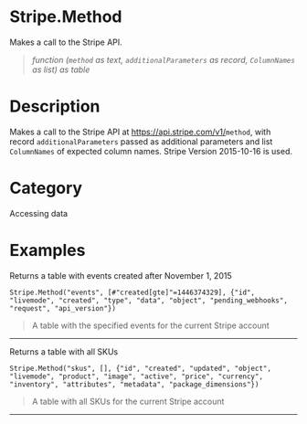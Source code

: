 # Stripe.Method
Makes a call to the Stripe API.
> _function (<code>method</code> as text, <code>additionalParameters</code> as record, <code>ColumnNames</code> as list) as table_

# Description 
Makes a call to the Stripe API at https://api.stripe.com/v1/<code>method</code>, with record <code>additionalParameters</code> passed as additional parameters and list <code>ColumnNames</code> of expected column names. Stripe Version 2015-10-16 is used.
# Category 
Accessing data
# Examples 
Returns a table with events created after November 1, 2015
```
Stripe.Method("events", [#"created[gte]"=1446374329], {"id", "livemode", "created", "type", "data", "object", "pending_webhooks", "request", "api_version"})
```
> A table with the specified events for the current Stripe account
***
Returns a table with all SKUs
```
Stripe.Method("skus", [], {"id", "created", "updated", "object", "livemode", "product", "image", "active", "price", "currency", "inventory", "attributes", "metadata", "package_dimensions"})
```
> A table with all SKUs for the current Stripe account
***
